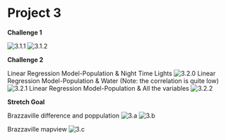 # Project 3

**Challenge 1**

![3.1.1](https://xingyu-wang02.github.io/DATA-100/pictures/3.1.1.png)
![3.1.2](https://xingyu-wang02.github.io/DATA-100/pictures/3.1.2.png)

**Challenge 2**

Linear Regression Model-Population & Night Time Lights
![3.2.0](https://xingyu-wang02.github.io/DATA-100/pictures/3.2.1.png)
Linear Regression Model-Population & Water (Note: the correlation is quite low)
![3.2.1](https://xingyu-wang02.github.io/DATA-100/pictures/3.water.png)
Linear Regression Model-Population & All the variables
![3.2.2](https://xingyu-wang02.github.io/DATA-100/pictures/3.2.2.png)

**Stretch Goal**

Brazzaville difference and poppulation
![3.a](https://xingyu-wang02.github.io/DATA-100/pictures/3s0.png)
![3.b](https://xingyu-wang02.github.io/DATA-100/pictures/3s1.png)

Brazzaville mapview
![3.c](https://xingyu-wang02.github.io/DATA-100/pictures/3s2.png)
